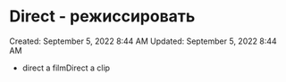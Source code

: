 # Direct - режиссировать

Created: September 5, 2022 8:44 AM
Updated: September 5, 2022 8:44 AM

- direct a filmDirect a clip